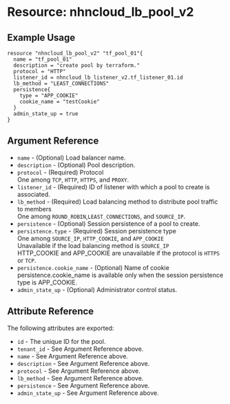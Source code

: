# Resource: nhncloud_lb_pool_v2

## Example Usage

```
resource "nhncloud_lb_pool_v2" "tf_pool_01"{
  name = "tf_pool_01"
  description = "create pool by terraform."
  protocol = "HTTP"
  listener_id = nhncloud_lb_listener_v2.tf_listener_01.id
  lb_method = "LEAST_CONNECTIONS"
  persistence{
    type = "APP_COOKIE"
    cookie_name = "testCookie"
  }
  admin_state_up = true
}
```

## Argument Reference

* `name`  - (Optional) Load balancer name.
* `description`  - (Optional) Pool description.
* `protocol` - (Required) Protocol <br>One among `TCP`, `HTTP`, `HTTPS`, and `PROXY`.
* `listener_id` - (Required) ID of listener with which a pool to create is associated.
* `lb_method` - (Required) Load balancing method to distribute pool traffic to members <br>One among `ROUND_ROBIN`,`LEAST_CONNECTIONS`, and `SOURCE_IP`.
* `persistence` - (Optional) Session persistence of a pool to create.
* `persistence.type` - (Required) Session persistence type<br>One among `SOURCE_IP`, `HTTP_COOKIE`, and `APP_COOKIE` <br>Unavailable if the load balancing method is `SOURCE_IP`<br>HTTP_COOKIE and APP_COOKIE are unavailable if the protocol is `HTTPS` or `TCP`.
* `persistence.cookie_name` - (Optional) Name of cookie <br>persistence.cookie_name is available only when the session persistence type is APP_COOKIE.
* `admin_state_up` - (Optional) Administrator control status.

## Attribute Reference

The following attributes are exported:

* `id` - The unique ID for the pool.
* `tenant_id` - See Argument Reference above.
* `name` - See Argument Reference above.
* `description` - See Argument Reference above.
* `protocol` - See Argument Reference above.
* `lb_method` - See Argument Reference above.
* `persistence` - See Argument Reference above.
* `admin_state_up` - See Argument Reference above.
